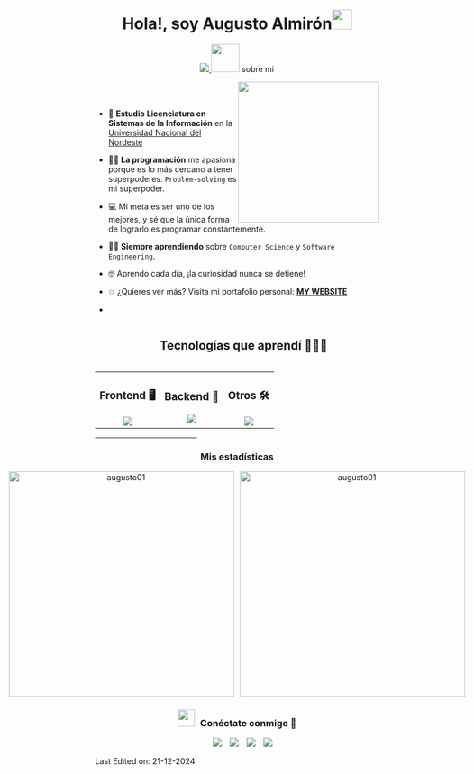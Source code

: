 <h1 align="center">Hola!, soy  Augusto Almirón<img src="https://media.giphy.com/media/hvRJCLFzcasrR4ia7z/giphy.gif" width="35"></h1>
<p align="center">
<a href="https://github.com/DenverCoder1/readme-typing-svg">
  <img src="https://readme-typing-svg.herokuapp.com?font=Time+New+Roman&color=%23C8BE25&size=25&center=true&vCenter=true&width=1000&height=100&lines=%F0%9F%92%BB+Desarrollador+Web;%F0%9F%8E%93+Estudiante+de+Licenciatura+en+Sistemas+de+Inform%C3%A1tica+UNNE;%F0%9F%9A%80+Siempre+buscando+aprender+cosas+nuevas+!;%F0%9F%94%A5+Intentando+ser+Fullstack;%E2%9C%A8+Escribo+c%C3%B3digo,+no+pidas+que+funcione;%F0%9F%A4%96+%22Funcionaba+ayer,+no+sé+qu%C3%A9+pas%C3%B3%22;%F0%9F%92%80+Debugger+por+deporte;%F0%9F%8E%AE+Ctrl%2BC%2C+Ctrl%2BV+es+mi+superpoder;%F0%9F%A4%AF+ChatGPT,+%C2%BFQu%C3%A9+es+eso%3F+🫤;😔+Lo+acepto,+no+sé+centrar+un+div;%F0%9F%91%A6+Hincha+del+mas+grande+💙+%F0%9F%92%9B;Sin+el+mate,+no+programo+!+🧉+%28ni+tampoco+vivo%29;" />
</a>


<picture>
  <img src="https://raw.githubusercontent.com/7oSkaaa/7oSkaaa/main/Images/about_me.gif" width="50px">
	sobre mi 
</picture>


<picture> <img align="right" src="https://github.com/7oSkaaa/7oSkaaa/blob/main/Images/Right_Side.gif?raw=true" width = 250px></picture>

<br><br>

- :school: **Estudio Licenciatura en Sistemas de la Información** en la [Universidad Nacional del Nordeste](https://www.unne.edu.ar/)  
- :technologist: **La programación** me apasiona porque es lo más cercano a tener superpoderes. `Problem-solving` es mi superpoder.  
- :computer: Mi meta es ser uno de los mejores, y sé que la única forma de lograrlo es programar constantemente. 
- :student: **Siempre aprendiendo** sobre `Computer Science` y `Software Engineering`.  
- :nerd_face: Aprendo cada día, ¡la curiosidad nunca se detiene!  
- :boom: ¿Quieres ver más? Visita mi portafolio personal: [**MY WEBSITE**](https://aalmironportafolio.netlify.app/)

- <br>
<div id="user-content-toc">
  <ul align="center">
    <summary><h2 style="display: inline-block">Tecnologías que aprendí 👨🏻‍💻</h2></summary>
  </ul>
</div>

<!-- Tecnologías aprendidas (Frontend, Backend, Otros) -->
<table>
  <tr>
    <td align="center">
      <!-- Frontend Technologies -->
      <h3>Frontend 🖥️</h3>
      <a href="https://skillicons.dev">
        <img src="https://skillicons.dev/icons?i=html,css,javascript,bootstrap,react,redux,tailwind,ts,nextjs,vscode&perline=7" />
      </a>
    </td>
    <td align="center">
      <!-- Backend Technologies -->
      <h3>Backend 🔧</h3>
      <a href="https://skillicons.dev">
	<img src="https://skillicons.dev/icons?i=nodejs,express,mongodb,mysql,postgres,java,python,mssql,api-rest&perline=7" />
      </a>
    </td>
    <td align="center">
      <!-- Otros Technologies -->
      <h3>Otros 🛠️</h3>
      <a href="https://skillicons.dev">
        <img src="https://skillicons.dev/icons?i=git,docker,linux,figma,github,postman,cpp,discord&perline=7" />
      </a>
    </td>
  </tr>
</table>

<hr width="36%" >

<!-- Estadísticas de GitHub -->
<h3 align="center">Mis estadísticas</h3>
<div align="center" style="display: flex; justify-content: center; gap: 10px;">
  <!-- Gráfico de lenguajes más usados -->
  <img src="https://github-readme-stats.vercel.app/api/top-langs?username=augusto01&show_icons=true&theme=dark&locale=en&layout=compact" alt="augusto01" width="400" />
  <!-- Gráfico de estadísticas generales -->
  <img src="https://github-readme-stats.vercel.app/api?username=augusto01&show_icons=true&theme=dark&locale=en" alt="augusto01" width="400" />
</div>

<h3 align="center" > <img src="https://media.giphy.com/media/iY8CRBdQXODJSCERIr/giphy.gif" width="30" height="30" style="margin-right: 10px;">Conéctate conmigo 🤝 </h3>

<p align="center">

 <div align="center"  class="icons-social" style="margin-left: 10px;">
    <a style="margin-left: 10px;" target="_blank" href="https://www.linkedin.com/in/augustoalmiron1">
        <img src="https://img.icons8.com/doodle/40/000000/linkedin--v2.png"></a>
    <a style="margin-left: 10px;" target="_blank" href="https://github.com/augusto01">
        <img src="https://img.icons8.com/doodle/40/000000/github--v1.png"></a>
    <a style="margin-left: 10px;" target="_blank" href="https://instagram.com/augusto.alm02">
        <img src="https://img.icons8.com/doodle/40/000000/instagram-new--v2.png"></a>
    <a style="margin-left: 10px;" target="_blank" href="https://twitter.com/Augusto23082">
        <img src="https://img.icons8.com/doodle/1x/twitter-squared--v2.png" ></a>
</div>


</p>

Last Edited on: 21-12-2024
